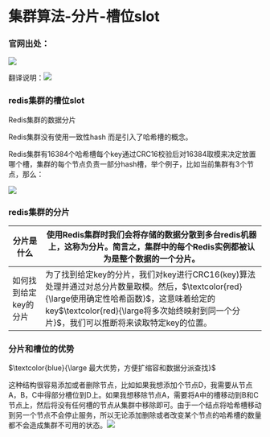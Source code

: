 # 集群算法-分片-槽位slot

### 官网出处：

![](images/3.槽位官网说明.jpg)

翻译说明：![](images/4.官网翻译.jpg)

### redis集群的槽位slot

Redis集群的数据分片

Redis集群没有使用一致性hash 而是引入了哈希槽的概念。

Redis集群有16384个哈希槽每个key通过CRC16校验后对16384取模来决定放置哪个槽，集群的每个节点负责一部分hash槽，举个例子，比如当前集群有3个节点，那么：

![](images/5.槽位示例.jpg)

### redis集群的分片

| 分片是什么        | 使用Redis集群时我们会将存储的数据分散到多台redis机器上，这称为分片。简言之，集群中的每个Redis实例都被认为是整个数据的一个分片。 |
| ------------ | ---------------------------------------- |
| 如何找到给定key的分片 | 为了找到给定key的分片，我们对key进行CRC16(key)算法处理并通过对总分片数量取模。然后，$\textcolor{red}{\large使用确定性哈希函数}$，这意味着给定的key$\textcolor{red}{\large将多次始终映射到同一个分片}$，我们可以推断将来读取特定key的位置。 |

 ### 分片和槽位的优势

$\textcolor{blue}{\large 最大优势，方便扩缩容和数据分派查找}$

这种结构很容易添加或者删除节点，比如如果我想添加个节点D，我需要从节点A，B，C中得部分槽位到D上。如果我想移除节点A，需要将A中的槽移动到B和C节点上，然后将没有任何槽的节点从集群中移除即可。由于一个结点将哈希槽移动到另一个节点不会停止服务，所以无论添加删除或者改变某个节点的哈希槽的数量都不会造成集群不可用的状态。![](images/5.槽位示例.jpg)







